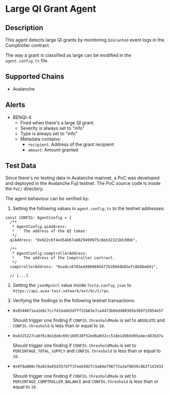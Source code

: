 # Large QI Grant Agent

## Description

This agent detects large QI grants by monitoring `QiGranted` event logs in the
Comptroller contract.

The way a grant is classified as large can be modified in the `agent.config.ts` file.

## Supported Chains

- Avalanche

## Alerts

- BENQI-4
  - Fired when there's a large QI grant.
  - Severity is always set to "info"
  - Type is always set to "info"
  - Metadata contains:
    - `recipient`: Address of the grant recipient
    - `amount`: Amount granted

## Test Data

Since there's no testing data in Avalanche mainnet, a PoC was developed
and deployed in the Avalanche Fuji testnet. The PoC source code is inside
the `PoC/` directory.

The agent behaviour can be verified by:

1. Setting the following values in `agent.config.ts` to the testnet addresses:

  ```TS
  const CONFIG: AgentConfig = {
    /**
     * AgentConfig.qiAddress:
     *    The address of the QI token.
     */
    qiAddress: "0x922c6f4ed54b67a8829499975c8eb32321b530bb",

    /**
     * AgentConfig.comptrollerAddress:
     *    The address of the Comptroller contract.
     */
    comptrollerAddress: "0xadcc6703e4496969d477b1094db85efc8b88e041",

    // [...]
  ```

2. Setting the `jsonRpcUrl` value inside `forta.config.json` to `https://api.avax-test.network/ext/bc/C/rpc`.

3. Verifying the findings in the following testnet transactions:

  - `0x8544671ea2e8c7ccf41babb5d7ff31b63e7ca4473bbbdd80365b369715954e57`

    Should trigger one finding if `CONFIG.thresholdMode` is set to `ABSOLUTE`
    and `CONFIG.threshold` is less than or equal to `10`.

  - `0xd315227ca6f6c8e1de6c69c169538f52ed6a032cc518e1d9b5d95e4ec4035d7a`

    Should trigger one finding if `CONFIG.thresholdMode` is set to
    `PERCENTAGE_TOTAL_SUPPLY` and `CONFIG.threshold` is less than or equal 
    to `10`.

  - `0x9fda808c76a819a65d357d7f37eeb502fc5a04e798772a3af0b59c863f141933`

    Should trigger one finding if `CONFIG.thresholdMode` is set to
    `PERCENTAGE_COMPTROLLER_BALANCE` and `CONFIG.threshold` is less than or 
    equal to `10`.